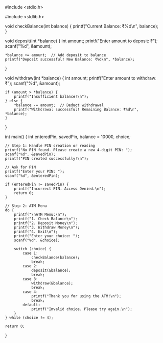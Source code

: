 #include <stdio.h>

#include <stdlib.h>

void checkBalance(int balance) {
    printf("Current Balance: ₹%d\n", balance);
}

void deposit(int *balance) {
    int amount;
    printf("Enter amount to deposit: ₹");
    scanf("%d", &amount);

    *balance += amount;  // Add deposit to balance
    printf("Deposit successful! New Balance: ₹%d\n", *balance);
}

void withdraw(int *balance) {
    int amount;
    printf("Enter amount to withdraw: ₹");
    scanf("%d", &amount);

    if (amount > *balance) {
        printf("Insufficient balance!\n");
    } else {
        *balance -= amount;  // Deduct withdrawal
        printf("Withdrawal successful! Remaining Balance: ₹%d\n", *balance);
    }
}

int main() {
    int enteredPin, savedPin, balance = 10000, choice;

    // Step 1: Handle PIN creation or reading
    printf("No PIN found. Please create a new 4-digit PIN: ");
    scanf("%d", &savedPin);
    printf("PIN created successfully!\n");

    // Ask for PIN
    printf("Enter your PIN: ");
    scanf("%d", &enteredPin);

    if (enteredPin != savedPin) {
        printf("Incorrect PIN. Access Denied.\n");
        return 0;
    }

    // Step 2: ATM Menu
    do {
        printf("\nATM Menu:\n");
        printf("1. Check Balance\n");
        printf("2. Deposit Money\n");
        printf("3. Withdraw Money\n");
        printf("4. Exit\n");
        printf("Enter your choice: ");
        scanf("%d", &choice);

        switch (choice) {
            case 1:
                checkBalance(balance);
                break;
            case 2:
                deposit(&balance);
                break;
            case 3:
                withdraw(&balance);
                break;
            case 4:
                printf("Thank you for using the ATM!\n");
                break;
            default:
                printf("Invalid choice. Please try again.\n");
        }
    } while (choice != 4);

    return 0;
}
